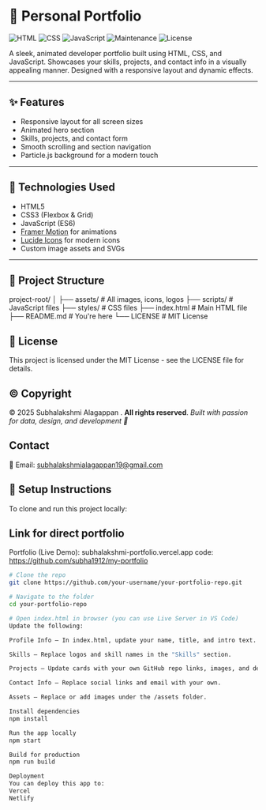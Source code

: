 <!--
@license MIT
© 2025 Subhalakshmi Alagappan
-->


# 🚀 Personal Portfolio

![HTML](https://img.shields.io/badge/HTML-5-orange)
![CSS](https://img.shields.io/badge/CSS-3-blue)
![JavaScript](https://img.shields.io/badge/JavaScript-ES6-yellow)
![Maintenance](https://img.shields.io/badge/Maintained-Yes-brightgreen)
![License](https://img.shields.io/badge/License-MIT-lightgrey)

A sleek, animated developer portfolio built using HTML, CSS, and JavaScript. Showcases your skills, projects, and contact info in a visually appealing manner. Designed with a responsive layout and dynamic effects.

---

## ✨ Features

- Responsive layout for all screen sizes
- Animated hero section
- Skills, projects, and contact form
- Smooth scrolling and section navigation
- Particle.js background for a modern touch

---

## 🔧 Technologies Used

- HTML5
- CSS3 (Flexbox & Grid)
- JavaScript (ES6)
- [Framer Motion](https://www.framer.com/motion/) for animations
- [Lucide Icons](https://lucide.dev/) for modern icons
- Custom image assets and SVGs

---

## 🧾 Project Structure

project-root/
│
├── assets/ # All images, icons, logos
├── scripts/ # JavaScript files
├── styles/ # CSS files
├── index.html # Main HTML file
├── README.md # You're here
└── LICENSE # MIT License


## 📝 **License**
This project is licensed under the MIT License - see the LICENSE file for details.


## ©️ **Copyright**
© 2025 Subhalakshmi Alagappan . **All rights reserved**. 
*Built with passion for data, design, and development 💫*


##  **Contact**
📧 Email: subhalakshmialagappan19@gmail.com

## 🔄 Setup Instructions

To clone and run this project locally:

## Link for direct portfolio

Portfolio (Live Demo): subhalakshmi-portfolio.vercel.app
code: https://github.com/subha1912/my-portfolio


```bash
# Clone the repo
git clone https://github.com/your-username/your-portfolio-repo.git

# Navigate to the folder
cd your-portfolio-repo

# Open index.html in browser (you can use Live Server in VS Code)
Update the following:

Profile Info – In index.html, update your name, title, and intro text.

Skills – Replace logos and skill names in the "Skills" section.

Projects – Update cards with your own GitHub repo links, images, and descriptions.

Contact Info – Replace social links and email with your own.

Assets – Replace or add images under the /assets folder.

Install dependencies
npm install

Run the app locally
npm start

Build for production
npm run build

Deployment
You can deploy this app to:
Vercel
Netlify




